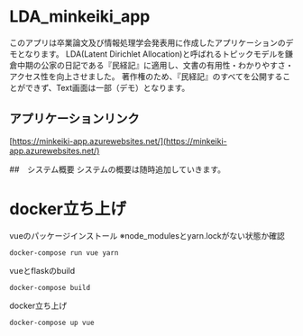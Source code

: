 # LDA_minkeiki_app
このアプリは卒業論文及び情報処理学会発表用に作成したアプリケーションのデモとなります。
LDA(Latent Dirichlet Allocation)と呼ばれるトピックモデルを鎌倉中期の公家の日記である『民経記』に適用し、文書の有用性・わかりやすさ・アクセス性を向上させました。
著作権のため、『民経記』のすべてを公開することができず、Text画面は一部（デモ）となります。

## アプリケーションリンク
[https://minkeiki-app.azurewebsites.net/](https://minkeiki-app.azurewebsites.net/)

##　システム概要
システムの概要は随時追加していきます。

# docker立ち上げ
vueのパッケージインストール
※node_modulesとyarn.lockがない状態か確認
```
docker-compose run vue yarn
```

vueとflaskのbuild
```
docker-compose build
```

docker立ち上げ
```
docker-compose up vue
```